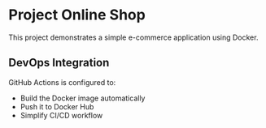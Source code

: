 # Project Online Shop

This project demonstrates a simple e-commerce application using Docker.

## DevOps Integration
GitHub Actions is configured to:
- Build the Docker image automatically
- Push it to Docker Hub
- Simplify CI/CD workflow
